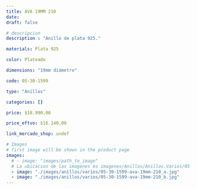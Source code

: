 ```yaml
---
title: AVA 19MM 210
date: 
draft: false

# descripcion
description : "Anillo de plata 925."

materials: Plata 925

color: Plateado

dimensions: "19mm diámetro"

code: 05-30-1599

type: "Anillos"

categories: []

price: $18.990,00

price_eftvo: $16.140,00

link_mercado_shop: undef

# Images
# first image will be shown in the product page
images:
  # - image: "images/path_to_image"
  # La ubicacion de las imagenes es imagenes/Anillos/Anillos.Varios/05-30-1599-ava-19mm-210
  - image: "./images/anillos/varios/05-30-1599-ava-19mm-210_a.jpg"
  - image: "./images/anillos/varios/05-30-1599-ava-19mm-210_b.jpg"
---
```

